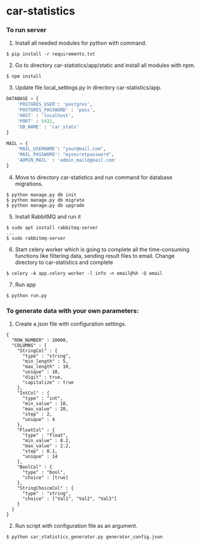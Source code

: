 # car-statistics

<h3> To run server </h3>

1. Install all needed modules for python with command.
 ```commandline
$ pip install -r requirements.txt
```
2. Go to directory car-statistics/app/static and install all modules with npm.
```commandline
$ npm install
```
3. Update file local_settings.py in directory car-statistics/app.
```python
DATABASE = {
    'POSTGRES_USER': 'postgres',
    'POSTGRES_PASSWORD' : 'pass',
    'HOST' : 'localhost',
    'PORT' : 5432,
    'DB_NAME' : 'car_stats'
}

MAIL = {
    'MAIL_USERNAME': "your@mail.com",
    'MAIL_PASSWORD': "mysecretpassword",
    'ADMIN_MAIL' : 'admin_mail@gmail.com'
}
```
4. Move to directory car-statistics and run command for database migrations.
```commandline
$ python manage.py db init
$ python manage.py db migrate
$ python manage.py db upgrade
```
5. Install RabbitMQ and run it
```commandline
$ sudo apt install rabbitmq-server
...
$ sudo rabbitmq-server
```

6. Start celery worker which is going to complete all the time-consuming functions like filtering data, sending result files to email. Change directory to car-statistics and complete
```commandline
$ celery -A app.celery worker -l info -n email@%h -Q email
```

7. Run app
```commandline
$ python run.py
``` 
<h3>To generate data with your own parameters:</h3>

 1. Create a json file with configuration settings.
 
```json5
{
  "ROW_NUMBER" : 20000,
  "COLUMNS" : {
    "StringCol" : {
      "type" : "string",
      "min_length" : 5,
      "max_length" : 10,
      "unique" : 10,
      "digit" : true,
      "capitalize" : true 
    },
    "IntCol" : {
      "type" : "int",
      "min_value" : 10,
      "max_value" : 20,
      "step" : 2,
      "unique" : 4
    },
    "FloatCol" : {
      "type" : "float",
      "min_value" : 0.2,
      "max_value" : 2.2,
      "step" : 0.1,
      "unique" : 14
    },
    "BoolCol" : {
      "type" : "bool",
      "choice" : [true]
    },
    "StringChoiceCol" : {
      "type" : "string",
      "choice" : ["Val1", "Val2", "Val3"]
    }
  }
}
```

 2. Run script with configuration file as an argument.
```commandline
$ python car_statistics_generator.py generator_config.json
```
